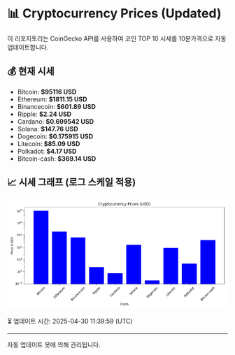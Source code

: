 
# 📊 Cryptocurrency Prices (Updated)

이 리포지토리는 CoinGecko API를 사용하여 코인 TOP 10 시세를 10분가격으로 자동 업데이트합니다.

## 💰 현재 시세
- Bitcoin: **$95116 USD**
- Ethereum: **$1811.15 USD**
- Binancecoin: **$601.89 USD**
- Ripple: **$2.24 USD**
- Cardano: **$0.699542 USD**
- Solana: **$147.76 USD**
- Dogecoin: **$0.175915 USD**
- Litecoin: **$85.09 USD**
- Polkadot: **$4.17 USD**
- Bitcoin-cash: **$369.14 USD**

## 📈 시세 그래프 (로그 스케일 적용)
![Crypto Prices](crypto_prices.png)

⏳ 업데이트 시간: 2025-04-30 11:39:59 (UTC)

---
자동 업데이트 봇에 의해 관리됩니다.
